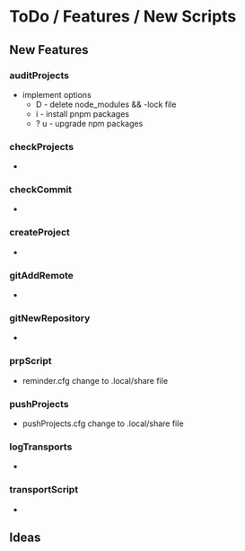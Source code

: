 # ToDo / Features / New Scripts

## New Features

### auditProjects

- implement options
  - D - delete node_modules && -lock file
  - i - install pnpm packages
  - ? u - upgrade npm packages

### checkProjects

-

### checkCommit

-

### createProject

-

### gitAddRemote

-

### gitNewRepository

-

### prpScript

- reminder.cfg change to .local/share file

### pushProjects

- pushProjects.cfg change to .local/share file

### logTransports

-

### transportScript

-

## Ideas
